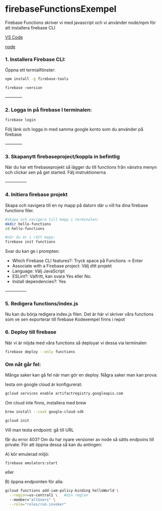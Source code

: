 # firebaseFunctionsExempel

Firebase Functions skriver vi med javascript och vi använder node/npm för att installera firebase CLI

[VS Code](https://code.visualstudio.com/download)


[node](https://nodejs.org/en)


### 1. Installera Firebase CLI:
Öppna ett termialfönster:

```bash
npm install -g firebase-tools

firebase —version
```


————

### 2. Logga in på firebase I terminalen:
```bash
firebase login
```


Följ länk och logga in med samma google konto som du använder på firebase

————

### 3. Skapanytt firebaseproject/koppla in befintlig

När du har ett firebaseprojekt så lägger du till functions från vänstra menyn och clickar sen på get started.
Fälj instruktionerna

—————
### 4. Initiera firebase projekt

Skapa och navigera till en ny mapp på datorn där u vill ha dina firebase functions filer.

```bash
#skapa och navigera till mapp i terminalen:
mkdir hello-functions
cd hello-functions

#när du är i rätt mapp:
firebase init functions
```

Svar du kan ge i prompten:

- Which Firebase CLI features?: Tryck space på Functions → Enter
- Associate with a Firebase project: Välj ditt projekt
- Language: Välj JavaScript 
- ESLint?: Valfritt, kan svara Yes eller No.
- Install dependencies?: Yes

—————

### 5. Redigera functions/index.js

Nu kan du börja redigera index.js filen. Det är här vi skriver våra functions som ve sen exporterar till firebase
Kodexempel finns i repot

### 6. Deploy till firebase

När vi är nöjda med våra functions så deployar vi dessa via terminalen

```bash
firebase deploy --only functions
```

### Om nåt går fel:

Många saker kan gå fel när man gör en deploy.
Några saker man kan prova:

testa om google cloud är konfigurerat:

```bash
gcloud services enable artifactregistry.googleapis.com
```

Om cloud inte finns, installera med brew

```bash
brew install --cask google-cloud-sdk

gcloud init
```

Vill man testa endpoint: gå till URL

får du error 403?
Om du har nyare versioner av node så sätts endpoins till private. För att öppna dessa så kan du antingen:

A) kör emulerad miljö:
```bash
firebase emulators:start
```

eller

B) öppna endpointen för alla:
```bash
gcloud functions add-iam-policy-binding helloWorld \
  --region=us-central1 \   #din region
  --member="allUsers" \
  --role="roles/run.invoker"
```




